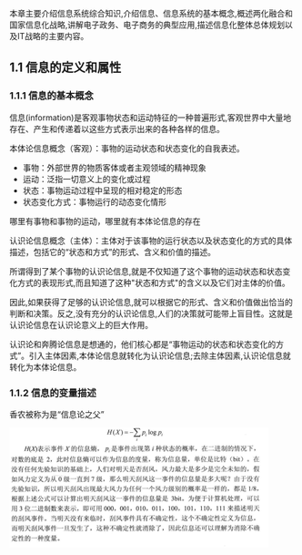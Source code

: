 本章主要介绍信息系统综合知识,介绍信息、信息系统的基本概念,概述两化融合和国家信息化战略,讲解电子政务、电子商务的典型应用,描述信息化整体总体规划以及IT战略的主要内容。

## 1.1 信息的定义和属性

### 1.1.1 信息的基本概念

信息(information)是客观事物状态和运动特征的一种普遍形式,客观世界中大量地存在、产生和传递着以这些方式表示出来的各种各样的信息。

本体论信息概念（客观）：事物的运动状态和状态变化的自我表述。

- 事物：外部世界的物质客体或者主观领域的精神现象
- 运动：泛指一切意义上的变化或过程
- 状态：事物运动过程中呈现的相对稳定的形态
- 状态变化方式：事物运行的动态变化情形

哪里有事物和事物的运动，哪里就有本体论信息的存在



认识论信息概念（主体）：主体对于该事物的运行状态以及状态变化的方式的具体描述，包括它的“状态和方式”的形式、含义和价值的描述。

 所谓得到了某个事物的认识论信息,就是不仅知道了这个事物的运动状态和状态变化方式的表现形式,而且知道了这种"状态和方式"的含义以及它们对主体的价值。

因此,如果获得了足够的认识论信息,就可以根据它的形式、含义和价值做出恰当的判断和决策。反之,没有充分的认识论信息,人们的决策就可能带上盲目性。这就是认识论信息在认识论意义上的巨大作用。



认识论和奔腾论信息是想通的，他们核心都是“事物运动的状态和状态变化的方式”。引入主体因素,本体论信息就转化为认识论信息;去除主体因素,认识论信息就转化为本体论信息。



### 1.1.2 信息的变量描述

香农被称为是“信息论之父”

<img src="..\assets\1\image-20240802143557517.png" alt="image-20240802143557517" style="zoom:50%;" />